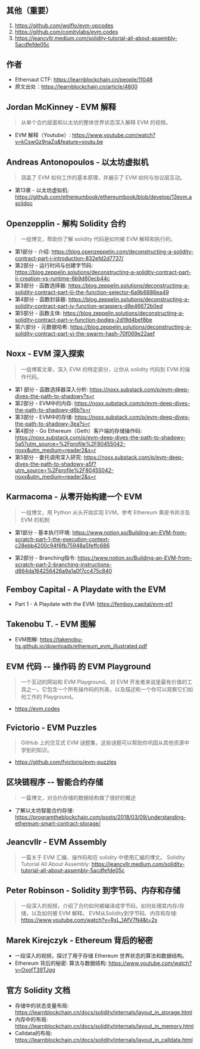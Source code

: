 

## 其他（重要）

1. https://github.com/wolflo/evm-opcodes
2. https://github.com/comitylabs/evm.codes
3. https://jeancvllr.medium.com/solidity-tutorial-all-about-assembly-5acdfefde05c



## 作者

- Ethernaut CTF: https://learnblockchain.cn/people/11048
- 原文出处：https://learnblockchain.cn/article/4800



## Jordan McKinney - EVM 解释

> 从单个合约层面和以太坊的整体世界状态深入解释 EVM 的视频。

- EVM 解释（Youtube）: https://www.youtube.com/watch?v=kCswGz9naZg&feature=youtu.be



## Andreas Antonopoulos - 以太坊虚拟机

> 涵盖了 EVM 如何工作的基本原理，并展示了 EVM 如何与协议层互动。

- 第13章 - 以太坊虚拟机: https://github.com/ethereumbook/ethereumbook/blob/develop/13evm.asciidoc

## Openzepplin - 解构 Solidity 合约

> 一组博文，帮助你了解 solidity 代码是如何被 EVM 解释和执行的。

- 第1部分 - 介绍: https://blog.openzeppelin.com/deconstructing-a-solidity-contract-part-i-introduction-832efd2d7737/
- 第2部分 - 运行时间与创建字节码: https://blog.zeppelin.solutions/deconstructing-a-solidity-contract-part-ii-creation-vs-runtime-6b9d60ecb44c
- 第3部分 - 函数选择器: https://blog.zeppelin.solutions/deconstructing-a-solidity-contract-part-iii-the-function-selector-6a9b6886ea49
- 第4部分 - 函数封装器: https://blog.zeppelin.solutions/deconstructing-a-solidity-contract-part-iv-function-wrappers-d8e46672b0ed
- 第5部分 - 函数主体: https://blog.zeppelin.solutions/deconstructing-a-solidity-contract-part-v-function-bodies-2d19d4bef8be
- 第六部分 - 元数据哈希: https://blog.zeppelin.solutions/deconstructing-a-solidity-contract-part-vi-the-swarm-hash-70f069e22aef



## Noxx - EVM 深入探索

> 一组博客文章，深入 EVM 的特定部分，让你从 solidity 代码到 EVM 的操作代码。

- 第1 部分 - 函数选择器深入分析: https://noxx.substack.com/p/evm-deep-dives-the-path-to-shadowy?s=r
- 第2部分 - EVM中的内存: https://noxx.substack.com/p/evm-deep-dives-the-path-to-shadowy-d6b?s=r
- 第3部分 - EVM中的存储: https://noxx.substack.com/p/evm-deep-dives-the-path-to-shadowy-3ea?s=r
- 第4部分 - Go Ethereum（Geth）客户端的存储操作码: https://noxx.substack.com/p/evm-deep-dives-the-path-to-shadowy-5a5?utm_source=%2Fprofile%2F80455042-noxx&utm_medium=reader2&s=r
- 第5部分 - 委托调用深入研究: https://noxx.substack.com/p/evm-deep-dives-the-path-to-shadowy-a5f?utm_source=%2Fprofile%2F80455042-noxx&utm_medium=reader2&s=r



## Karmacoma - 从零开始构建一个 EVM

> 一组博文，用 Python 从头开始实现 EVM，参考 Ethereum 黄皮书并涉及 EVM 的机制

- 第1部分 - 基本执行环境: https://www.notion.so/Building-an-EVM-from-scratch-part-1-the-execution-context-c28ebb4200c94f6fb75948a5feffc686

- 第2部分 - Branching指令: https://www.notion.so/Building-an-EVM-from-scratch-part-2-branching-instructions-d864da164256426a9a1a0f7cc475c840



## Femboy Capital - A Playdate with the EVM

- Part 1 - A Playdate with the EVM: https://femboy.capital/evm-pt1



## Takenobu T. - EVM 图解

- EVM图解: https://takenobu-hs.github.io/downloads/ethereum_evm_illustrated.pdf



## EVM 代码 -- 操作码 的 EVM Playground

>  一个互动的网站和 EVM Playground。对 EVM 开发者来说是最有价值的工具之一。它包含一个所有操作码的列表，以及描述和一个你可以观察它们如何工作的 Playground。

- https://evm.codes



## Fvictorio - EVM Puzzles

> GitHub 上的交互式 EVM 谜题集，这些谜题可以帮助你巩固从其他资源中学到的知识。

- https://github.com/fvictorio/evm-puzzles



## 区块链程序 -- 智能合约存储

> 一篇博文，对合约存储的数据结构做了很好的概述

- 了解以太坊智能合约存储: https://programtheblockchain.com/posts/2018/03/09/understanding-ethereum-smart-contract-storage/



## Jeancvllr - EVM Assembly

> 一篇关于 EVM 汇编、操作码和在 solidity 中使用汇编的博文。
> Solidity Tutorial All About Assembly: https://jeancvllr.medium.com/solidity-tutorial-all-about-assembly-5acdfefde05c



## Peter Robinson - Solidity 到字节码、内存和存储

> 一段深入的视频，介绍了合约如何被编译成字节码，如何处理其内存/存储，以及如何被 EVM 解释。
> EVM从Solidity到字节码、内存和存储: https://www.youtube.com/watch?v=RxL_1AfV7N4&t=2s



## Marek Kirejczyk - Ethereum 背后的秘密

- 一段深入的视频，探讨了用于存储 Ethereum 世界状态的算法和数据结构。
- Ethereum 背后的秘密: 算法与数据结构: https://www.youtube.com/watch?v=OxofT39TJgg



## 官方 Solidity 文档

- 存储中的状态变量布局: https://learnblockchain.cn/docs/solidity/internals/layout_in_storage.html
- 内存中的布局: https://learnblockchain.cn/docs/solidity/internals/layout_in_memory.html
- Calldata的布局: https://learnblockchain.cn/docs/solidity/internals/layout_in_calldata.html